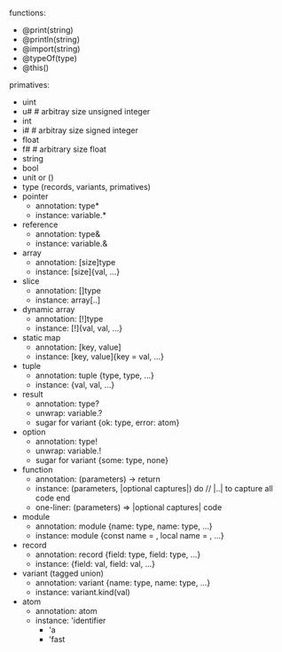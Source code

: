 functions:
- @print(string)
- @println(string)
- @import(string)
- @typeOf(type)
- @this()

primatives:
- uint
- u# # arbitray size unsigned integer
- int
- i# # arbitray size signed integer
- float
- f# # arbitrary size float
- string
- bool
- unit or ()
- type (records, variants, primatives)
- pointer
    - annotation: type*
    - instance: variable.*
- reference
    - annotation: type&
    - instance: variable.&
- array
    - annotation: \[size]type
    - instance: \[size]{val, ...}
- slice
    - annotation: \[]type
    - instance: array[..]
- dynamic array
    - annotation: \[!]type
    - instance: \[!]{val, val, ...}
- static map
    - annotation: \[key, value]
    - instance: \[key, value]{key = val, ...}
- tuple
    - annotation: tuple {type, type, ...}
    - instance: {val, val, ...}
- result
    - annotation: type?
    - unwrap: variable.?
    - sugar for variant {ok: type, error: atom}
- option
    - annotation: type!
    - unwrap: variable.!
    - sugar for variant {some: type, none}
- function
    - annotation: (parameters) -> return
    - instance: (parameters, |optional captures|) do // |..| to capture all
      code
    end
    - one-liner: (parameters) => |optional captures| code
- module
    - annotation: module {name: type, name: type, ...}
    - instance: module {const name = , local name = , ...}
- record
    - annotation: record {field: type, field: type, ...}
    - instance: {field: val, field: val, ...}
- variant (tagged union)
    - annotation: variant {name: type, name: type, ...}
    - instance: variant.kind(val)
- atom
    - annotation: atom
    - instance: 'identifier
        - 'a
        - 'fast
